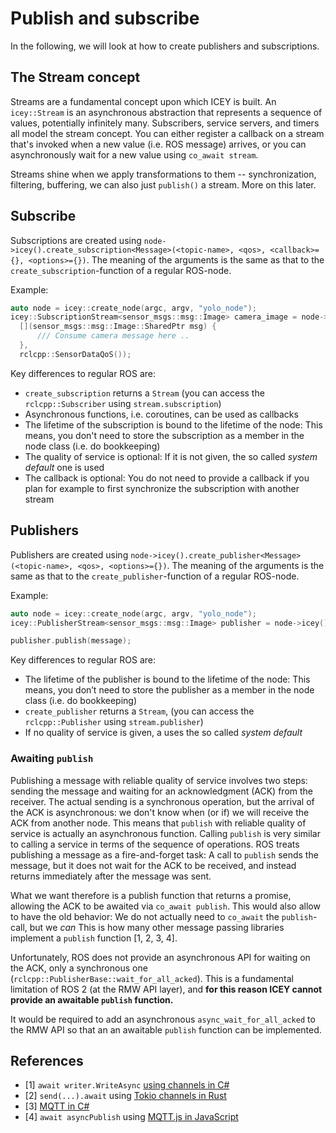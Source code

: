# Publish and subscribe

In the following, we will look at how to create publishers and subscriptions.

## The Stream concept 

Streams are a fundamental concept upon which ICEY is built. An `icey::Stream` is an asynchronous abstraction that represents a sequence of values, potentially infinitely many. 
Subscribers, service servers, and timers all model the stream concept. 
You can either register a callback on a stream that's invoked when a new value (i.e. ROS message) arrives, or you can asynchronously wait for a new value using `co_await stream`. 

Streams shine when we apply transformations to them -- synchronization, filtering, buffering, we can also just `publish()` a stream. More on this later.


## Subscribe

Subscriptions are created using `node->icey().create_subscription<Message>(<topic-name>, <qos>, <callback>={}, <options>={})`. The meaning of the arguments is the same as that to the `create_subscription`-function of a regular ROS-node. 

Example: 

```cpp
auto node = icey::create_node(argc, argv, "yolo_node");
icey::SubscriptionStream<sensor_msgs::msg::Image> camera_image = node->icey().create_subscription<sensor_msgs::msg::Image>("camera", 
  [](sensor_msgs::msg::Image::SharedPtr msg) {
      /// Consume camera message here ..
  },
  rclcpp::SensorDataQoS());
```

Key differences to regular ROS are: 
  - `create_subscription` returns a `Stream` (you can access the `rclcpp::Subscriber` using `stream.subscription`)
  - Asynchronous functions, i.e. coroutines, can be used as callbacks
  - The lifetime of the subscription is bound to the lifetime of the node: This means, you don't need to store  the subscription as a member in the node class (i.e. do bookkeeping)
  - The quality of service is optional: If it is not given, the so called *system default* one is used
  - The callback is optional: You do not need to provide a callback if you plan for example to first synchronize the subscription with another stream

## Publishers

Publishers are created using `node->icey().create_publisher<Message>(<topic-name>, <qos>, <options>={})`. The meaning of the arguments is the same as that to the `create_publisher`-function of a regular ROS-node. 

Example: 

```cpp
auto node = icey::create_node(argc, argv, "yolo_node");
icey::PublisherStream<sensor_msgs::msg::Image> publisher = node->icey().create_publisher<sensor_msgs::msg::Image>("camera", rclcpp::SensorDataQoS());

publisher.publish(message);
```

Key differences to regular ROS are: 
  - The lifetime of the publisher is bound to the lifetime of the node: This means, you don’t need to store the publisher as a member in the node class (i.e. do bookkeeping)
  - `create_publisher` returns a `Stream`, (you can access the `rclcpp::Publisher` using `stream.publisher`)
  - If no quality of service is given, a uses the so called *system default*  

### Awaiting `publish`

Publishing a message with reliable quality of service involves two steps: sending the message and waiting for an acknowledgment (ACK) from the receiver. The actual sending is a synchronous operation, but the arrival of the ACK is asynchronous: we don't know when (or if) we will receive the ACK from another node. 
This means that `publish` with reliable quality of service is actually an asynchronous function. 
Calling `publish` is very similar to calling a service in terms of the sequence of operations. 
ROS treats publishing a message as a fire-and-forget task: A call to `publish` sends the message, but it does not wait for the ACK to be received, and instead returns immediately after the message was sent.

What we want therefore is a publish function that returns a promise, allowing the ACK to be awaited via `co_await publish`.
This would also allow to have the old behavior: We do not actually need to `co_await` the `publish`-call, but we *can*
This is how many other message passing libraries implement a `publish` function [1, 2, 3, 4].

Unfortunately, ROS does not provide an asynchronous API for waiting on the ACK, only a synchronous one (`rclcpp::PublisherBase::wait_for_all_acked`). This is a fundamental limitation of ROS 2 (at the RMW API layer), and __for this reason ICEY cannot provide an awaitable `publish` function.__

It would be required to add an asynchronous `async_wait_for_all_acked` to the RMW API so that an  an awaitable `publish` function can be implemented.

## References 

- [1] `await writer.WriteAsync` [using channels in C#](https://learn.microsoft.com/en-us/dotnet/core/extensions/channels)
- [2] `send(...).await` using [Tokio channels in Rust](https://tokio.rs/tokio/tutorial/channels)
- [3] [MQTT in C#](https://github.com/dotnet/MQTTnet/blob/980a5d0a6d58d77318056cd50d35602c34622360/Samples/Client/Client_Publish_Samples.cs#L39)
- [4] `await asyncPublish` using [MQTT.js in JavaScript](https://github.com/mqttjs/MQTT.js?tab=readme-ov-file#publish-async)